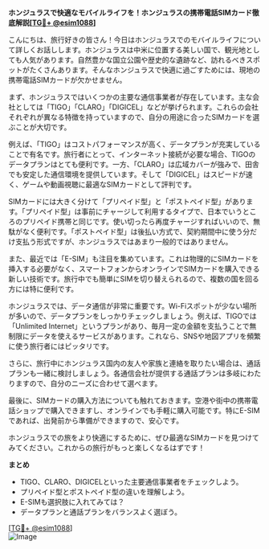 **ホンジュラスで快適なモバイルライフを！ホンジュラスの携帯電話SIMカード徹底解説[[TG💪+ @esim1088](https://t.me/s/esim1088)]**

こんにちは、旅行好きの皆さん！今日はホンジュラスでのモバイルライフについて詳しくお話しします。ホンジュラスは中米に位置する美しい国で、観光地としても人気があります。自然豊かな国立公園や歴史的な遺跡など、訪れるべきスポットがたくさんあります。そんなホンジュラスで快適に過ごすためには、現地の携帯電話SIMカードが欠かせません。

まず、ホンジュラスではいくつかの主要な通信事業者が存在しています。主な会社としては「TIGO」「CLARO」「DIGICEL」などが挙げられます。これらの会社それぞれが異なる特徴を持っていますので、自分の用途に合ったSIMカードを選ぶことが大切です。

例えば、「TIGO」はコストパフォーマンスが高く、データプランが充実していることで有名です。旅行者にとって、インターネット接続が必要な場合、TIGOのデータプランはとても便利です。一方、「CLARO」は広域カバーが強みで、田舎でも安定した通信環境を提供しています。そして「DIGICEL」はスピードが速く、ゲームや動画視聴に最適なSIMカードとして評判です。

SIMカードには大きく分けて「プリペイド型」と「ポストペイド型」があります。「プリペイド型」は事前にチャージして利用するタイプで、日本でいうところのプリペイド携帯と同じです。使い切ったら再度チャージすればいいので、無駄がなく便利です。「ポストペイド型」は後払い方式で、契約期間中に使う分だけ支払う形式ですが、ホンジュラスではあまり一般的ではありません。

また、最近では「E-SIM」も注目を集めています。これは物理的にSIMカードを挿入する必要がなく、スマートフォンからオンラインでSIMカードを購入できる新しい技術です。旅行中でも簡単にSIMを切り替えられるので、複数の国を回る方には特に便利です。

ホンジュラスでは、データ通信が非常に重要です。Wi-Fiスポットが少ない場所が多いので、データプランをしっかりチェックしましょう。例えば、TIGOでは「Unlimited Internet」というプランがあり、毎月一定の金額を支払うことで無制限にデータを使えるサービスがあります。これなら、SNSや地図アプリを頻繁に使う旅行者にはピッタリです。

さらに、旅行中にホンジュラス国内の友人や家族と連絡を取りたい場合は、通話プランも一緒に検討しましょう。各通信会社が提供する通話プランは多岐にわたりますので、自分のニーズに合わせて選べます。

最後に、SIMカードの購入方法についても触れておきます。空港や街中の携帯電話ショップで購入できますし、オンラインでも手軽に購入可能です。特にE-SIMであれば、出発前から準備ができますので、安心です。

ホンジュラスでの旅をより快適にするために、ぜひ最適なSIMカードを見つけてみてください。これからの旅行がもっと楽しくなるはずです！

**まとめ**
- TIGO、CLARO、DIGICELといった主要通信事業者をチェックしよう。
- プリペイド型とポストペイド型の違いを理解しよう。
- E-SIMも選択肢に入れてみては？
- データプランと通話プランをバランスよく選ぼう。

[[TG💪+ @esim1088](https://t.me/s/esim1088)]  
![Image](https://i.postimg.cc/Y0z9fWf4/image.png)